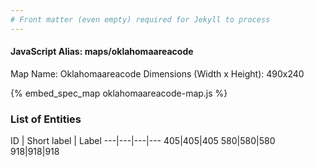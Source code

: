 ```yaml
---
# Front matter (even empty) required for Jekyll to process
---
```


#### JavaScript Alias: maps/oklahomaareacode

Map Name: Oklahomaareacode
Dimensions (Width x Height): 490x240



{% embed_spec_map oklahomaareacode-map.js %}

### List of Entities

ID | Short label | Label
---|---|---|---
405|405|405
580|580|580
918|918|918

